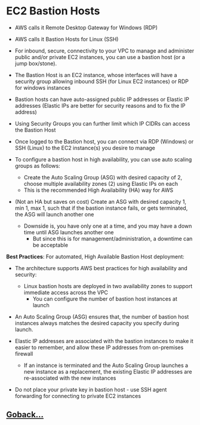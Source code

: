 # EC2 Bastion Hosts

- AWS calls it Remote Desktop Gateway for Windows (RDP)

- AWS calls it Bastion Hosts for Linux (SSH)

- For inbound, secure, connectivity to your VPC to manage and administer public and/or private EC2 instances, you can use a bastion host (or a jump box/stone).

- The Bastion Host is an EC2 instance, whose interfaces will have a security group allowing inbound SSH (for Linux EC2 instances) or RDP for windows instances

- Bastion hosts can have auto-assigned public IP addresses or Elastic IP addresses (Elastic IPs are better for security reasons and to fix the IP address)

- Using Security Groups you can further limit which IP CIDRs can access the Bastion Host

- Once logged to the Bastion host, you can connect via RDP (Windows) or SSH (Linux) to the EC2 instance(s) you desire to manage

- To configure a bastion host in high availability, you can use auto scaling groups as follows:
  - Create the Auto Scaling Group (ASG) with desired capacity of 2, choose multiple availability zones (2) using Elastic IPs on each
  - This is the recommended High Availability (HA) way for AWS

- (Not an HA but saves on cost) Create an ASG with desired capacity 1, min 1, max 1, such that if the bastion instance fails, or gets terminated, the ASG will launch another one
  - Downside is, you have only one at a time, and you may have a down time until ASG launches another one
    - But since this is for management/administration, a downtime can be acceptable

**Best Practices**: For automated, High Available Bastion Host deployment:

- The architecture supports AWS best practices for high availability and security:
  - Linux bastion hosts are deployed in two availability zones to support immediate access across the VPC
    - You can configure the number of bastion host instances at launch

- An Auto Scaling Group (ASG) ensures that, the number of bastion host instances always matches the desired capacity you specify during launch.

- Elastic IP addresses are associated with the bastion instances to make it easier to remember, and allow these IP addresses from on-premises firewall
  - If an instance is terminated and the Auto Scaling Group launches a new instance as a replacement, the existing Elastic IP addresses are re-associated with the new instances

- Do not place your private key in bastion host - use SSH agent forwarding for connecting to private EC2 instances

## [Goback...](./index.md)